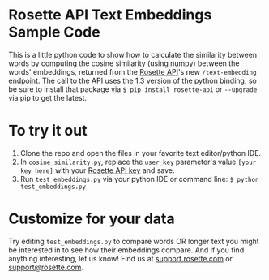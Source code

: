 # Rosette API Text Embeddings Sample Code
This is a little python code to show how to calculate the similarity between words by computing the cosine similarity (using numpy) between the words' embeddings, returned from the [Rosette API](https://developer.rosette.com/)'s new `/text-embedding` endpoint. The call to the API uses the 1.3 version of the python binding, so be sure to install that package via `$ pip install rosette-api` or `--upgrade` via pip to get the latest.

# To try it out
1. Clone the repo and open the files in your favorite text editor/python IDE.
2. In `cosine_similarity.py`, replace the `user_key` parameter's value `[your key here]` with your [Rosette API key](https://developer.rosette.com/admin/applications) and save.
3. Run `test_embeddings.py` via your python IDE or command line:
  `$ python test_embeddings.py`

# Customize for your data
Try editing `test_embeddings.py` to compare words OR longer text you might be interested in to see how their embeddings compare. And if you find anything interesting, let us know! Find us at [support.rosette.com](https://support.rosette.com/hc/en-us) or support@rosette.com.

